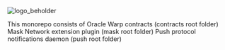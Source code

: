 ![logo_beholder](https://github.com/Gnoompa/ethglobal_ist_beholder/assets/9772588/dd0b2ce4-118c-4058-9d9b-10d1238e0c78)

This monorepo consists of Oracle Warp contracts (contracts root folder)
Mask Network extension plugin (mask root folder)
Push protocol notifications daemon (push root folder)
